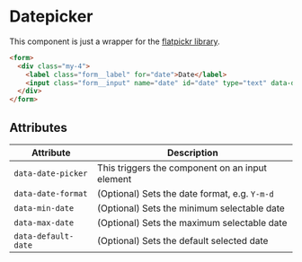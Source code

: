 # Datepicker

This component is just a wrapper for the [flatpickr library](https://flatpickr.js.org).

```html
<form>
  <div class="my-4">
    <label class="form__label" for="date">Date</label>
    <input class="form__input" name="date" id="date" type="text" data-date-picker required />
  </div>
</form>
```

## Attributes

| Attribute           | Description                                     |
| ------------------- | ----------------------------------------------- |
| `data-date-picker`  | This triggers the component on an input element |
| `data-date-format`  | (Optional) Sets the date format, e.g. `Y-m-d`   |
| `data-min-date`     | (Optional) Sets the minimum selectable date     |
| `data-max-date`     | (Optional) Sets the maximum selectable date     |
| `data-default-date` | (Optional) Sets the default selected date       |
